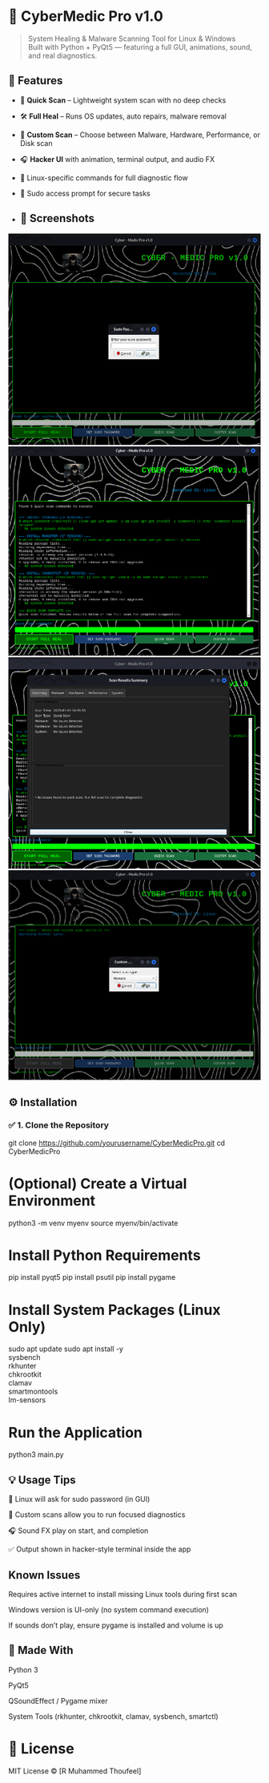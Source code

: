 # 🧠 CyberMedic Pro v1.0

> System Healing & Malware Scanning Tool for Linux & Windows  
> Built with Python + PyQt5 — featuring a full GUI, animations, sound, and real diagnostics.

## 🧪 Features

- 🧹 **Quick Scan** – Lightweight system scan with no deep checks
- 🛠️ **Full Heal** – Runs OS updates, auto repairs, malware removal
- 🎯 **Custom Scan** – Choose between Malware, Hardware, Performance, or Disk scan
- 🎧 **Hacker UI** with animation, terminal output, and audio FX
- 🐧 Linux-specific commands for full diagnostic flow
- 🔐 Sudo access prompt for secure tasks

- ## 📸 Screenshots

![home](assets/1.png)
![scan interface](assets/3.png)
![scan result](assets/2.png)
![custom](assets/4.png)

## ⚙️ Installation

### ✅ 1. Clone the Repository

git clone https://github.com/yourusername/CyberMedicPro.git
cd CyberMedicPro

# (Optional) Create a Virtual Environment

python3 -m venv myenv
source myenv/bin/activate

# Install Python Requirements

pip install pyqt5
pip install psutil
pip install pygame

# Install System Packages (Linux Only)

sudo apt update
sudo apt install -y \
  sysbench \
  rkhunter \
  chkrootkit \
  clamav \
  smartmontools \
  lm-sensors

# Run the Application

python3 main.py


## 💡 Usage Tips

🔐 Linux will ask for sudo password (in GUI)

💾 Custom scans allow you to run focused diagnostics

🎧 Sound FX play on start, and completion

✅ Output shown in hacker-style terminal inside the app

## Known Issues

Requires active internet to install missing Linux tools during first scan

Windows version is UI-only (no system command execution)

If sounds don’t play, ensure pygame is installed and volume is up

## 🧠 Made With

Python 3

PyQt5

QSoundEffect / Pygame mixer

System Tools (rkhunter, chkrootkit, clamav, sysbench, smartctl)

# 📜 License
MIT License © [R Muhammed Thoufeel]





